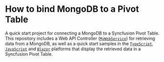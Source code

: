 # How to bind MongoDB to a Pivot Table

A quick start project for connecting a MongoDB to a Syncfusion Pivot Table. This repository includes a Web API Controller ([`MyWebService`](./MyWebService/)) for retrieving data from a MongoDB, as well as a quick start samples in the [`TypeScript`](./Typescript/), [`JavaScript`](./Javascript/) and [`Blazor`](./Blazor/) platforms that display the retrieved data in a Syncfusion Pivot Table.